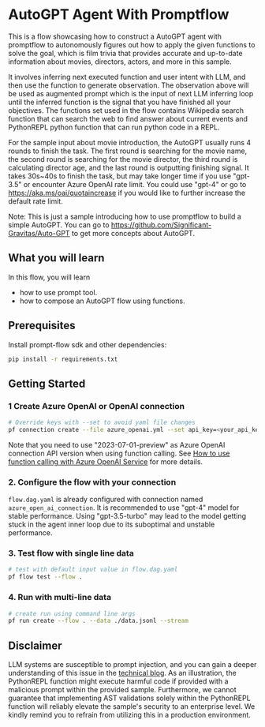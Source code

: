 # AutoGPT Agent With Promptflow

This is a flow showcasing how to construct a AutoGPT agent with promptflow to autonomously figures out how to apply the given functions 
to solve the goal, which is film trivia that provides accurate and up-to-date information about movies, directors, 
actors, and more in this sample.

It involves inferring next executed function and user intent with LLM, and then use the function to generate 
observation. The observation above will be used as augmented prompt which is the input of next LLM inferring loop 
until the inferred function is the signal that you have finished all your objectives. The functions set used in the 
flow contains Wikipedia search function that can search the web to find answer about current events and PythonREPL 
python function that can run python code in a REPL.

For the sample input about movie introduction, the AutoGPT usually runs 4 rounds to finish the task. The first round 
is searching for the movie name, the second round is searching for the movie director, the third round is calculating 
director age, and the last round is outputting finishing signal. It takes 30s~40s to finish the task, but may take 
longer time if you use "gpt-3.5" or encounter Azure OpenAI rate limit. You could use "gpt-4" or go to 
https://aka.ms/oai/quotaincrease if you would like to further increase the default rate limit.

Note: This is just a sample introducing how to use promptflow to build a simple AutoGPT. You can go to 
https://github.com/Significant-Gravitas/Auto-GPT to get more concepts about AutoGPT.

## What you will learn

In this flow, you will learn
- how to use prompt tool.
- how to compose an AutoGPT flow using functions.

## Prerequisites

Install prompt-flow sdk and other dependencies:
```bash
pip install -r requirements.txt
```

## Getting Started

### 1 Create Azure OpenAI or OpenAI connection
```bash
# Override keys with --set to avoid yaml file changes
pf connection create --file azure_openai.yml --set api_key=<your_api_key> api_base=<your_api_base>
```
Note that you need to use "2023-07-01-preview" as Azure OpenAI connection API version when using function calling.
See <a href='https://learn.microsoft.com/en-us/azure/ai-services/openai/how-to/function-calling' target='_blank'>How to use function calling with Azure OpenAI Service</a> for more details.

### 2. Configure the flow with your connection
`flow.dag.yaml` is already configured with connection named `azure_open_ai_connection`. It is recommended to use "gpt-4" model for stable performance. Using "gpt-3.5-turbo" may lead to the model getting stuck in the agent inner loop due to its suboptimal and unstable performance.

### 3. Test flow with single line data

```bash
# test with default input value in flow.dag.yaml
pf flow test --flow .
```

### 4. Run with multi-line data

```bash
# create run using command line args
pf run create --flow . --data ./data.jsonl --stream
```

## Disclaimer
LLM systems are susceptible to prompt injection, and you can gain a deeper understanding of this issue in the [technical blog](https://developer.nvidia.com/blog/securing-llm-systems-against-prompt-injection/). As an illustration, the PythonREPL function might execute harmful code if provided with a malicious prompt within the provided sample. Furthermore, we cannot guarantee that implementing AST validations solely within the PythonREPL function will reliably elevate the sample's security to an enterprise level. We kindly remind you to refrain from utilizing this in a production environment.